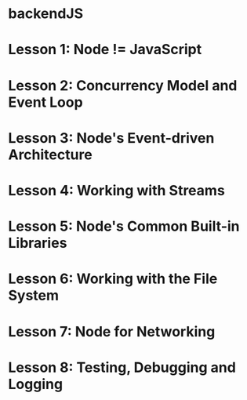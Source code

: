 # backendJS

# Lesson 1: Node != JavaScript
# Lesson 2: Concurrency Model and Event Loop
# Lesson 3: Node's Event-driven Architecture
# Lesson 4: Working with Streams
# Lesson 5: Node's Common Built-in Libraries
# Lesson 6: Working with the File System
# Lesson 7: Node for Networking
# Lesson 8: Testing, Debugging and Logging